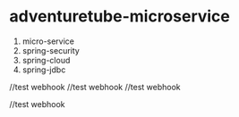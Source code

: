 # adventuretube-microservice

1) micro-service 
2) spring-security
3) spring-cloud
4) spring-jdbc


//test webhook
//test webhook
//test webhook


//test webhook

